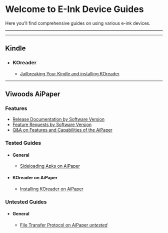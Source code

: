 # Welcome to E-Ink Device Guides
Here you'll find comprehensive guides on using various e-ink devices.

______________________________________________________________________________________
______________________________________________________________________________________

## Kindle
- ### KOreader
    - [Jailbreaking Your Kindle and installing KOreader](./kindle/koreader-jailbreak-setup.md)

______________________________________________________________________________________

## Viwoods AiPaper
### Features
- [Release Documentation by Software Version](./viwoods/aipaper/Releases.md)
- [Feature Requests by Software Version](./viwoods/aipaper/FeatureRequests.md)
- [Q&A on Features and Capabilities of the AiPaper](./viwoods/aipaper/QandA.md)

### Tested Guides
- #### General
    - [Sideloading Apks on AiPaper](Sideloading_APKs_on_AiPaper.md)

- #### KOreader on AiPaper
    - [Installing KOreader on AiPaper](./viwoods/aipaper/Installing_KOreader_on_AiPaper.md)

### Untested Guides
- #### General
    - [File Transfer Protocol on AiPaper *untested*](./viwoods/aipaper/FTPonAiPaper.md)

